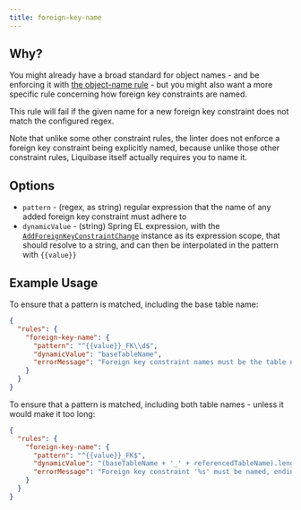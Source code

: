 ```yaml
---
title: foreign-key-name
---
```


## Why?

You might already have a broad standard for object names - and be enforcing it with [the object-name rule](object-name.md) - but you might also want a more specific rule concerning how foreign key constraints are named.

This rule will fail if the given name for a new foreign key constraint does not match the configured regex.

Note that unlike some other constraint rules, the linter does not enforce a foreign key constraint being explicitly named, because unlike those other constraint rules, Liquibase itself actually requires you to name it.

## Options

- `pattern` - (regex, as string) regular expression that the name of any added foreign key constraint must adhere to
- `dynamicValue` - (string) Spring EL expression, with the [`AddForeignKeyConstraintChange`](https://github.com/liquibase/liquibase/blob/main/liquibase-core/src/main/java/liquibase/change/core/AddForeignKeyConstraintChange.java) instance as its expression scope, that should resolve to a string, and can then be interpolated in the pattern with `{{value}}`

## Example Usage

To ensure that a pattern is matched, including the base table name:

```json
{
  "rules": {
    "foreign-key-name": {
      "pattern": "^{{value}}_FK\\d$",
      "dynamicValue": "baseTableName",
      "errorMessage": "Foreign key constraint names must be the table name, suffixed with 'FK' and a number, e.g. FOO_FK1"
    }
  }
}
```

To ensure that a pattern is matched, including both table names - unless it would make it too long:

```json
{
  "rules": {
    "foreign-key-name": {
      "pattern": "^{{value}}_FK$",
      "dynamicValue": "(baseTableName + '_' + referencedTableName).length() <= 27 ? baseTableName + '_' + referencedTableName : '[A-Z_]+'",
      "errorMessage": "Foreign key constraint '%s' must be named, ending in _FK, and follow pattern '{base_table_name}_{parent_table_name}_FK' where space permits"
    }
  }
}
```
